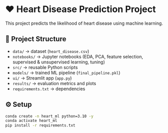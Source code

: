 # ❤️ Heart Disease Prediction Project

This project predicts the likelihood of heart disease using machine learning.

## 📂 Project Structure
- `data/` → dataset (`heart_disease.csv`)
- `notebooks/` → Jupyter notebooks (EDA, PCA, feature selection, supervised & unsupervised learning, tuning)
- `src/` → reusable Python scripts
- `models/` → trained ML pipeline (`final_pipeline.pkl`)
- `ui/` → Streamlit app (`app.py`)
- `results/` → evaluation metrics and plots
- `requirements.txt` → dependencies

## ⚙️ Setup
```bash
conda create -n heart_ml python=3.10 -y
conda activate heart_ml
pip install -r requirements.txt
